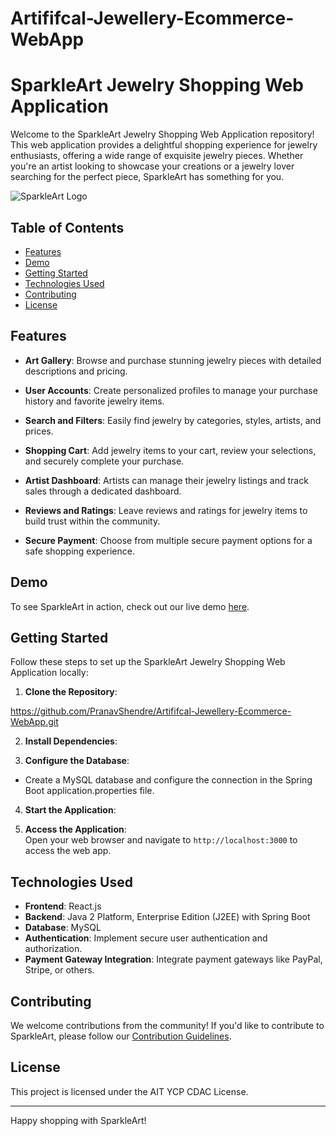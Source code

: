 # Artififcal-Jewellery-Ecommerce-WebApp

# SparkleArt Jewelry Shopping Web Application

Welcome to the SparkleArt Jewelry Shopping Web Application repository! This web application provides a delightful shopping experience for jewelry enthusiasts, offering a wide range of exquisite jewelry pieces. Whether you're an artist looking to showcase your creations or a jewelry lover searching for the perfect piece, SparkleArt has something for you.

![SparkleArt Logo]([https://logoipsum.com/artwork/296])

## Table of Contents
- [Features](#features)
- [Demo](#demo)
- [Getting Started](#getting-started)
- [Technologies Used](#technologies-used)
- [Contributing](#contributing)
- [License](#license)

## Features
- **Art Gallery**: Browse and purchase stunning jewelry pieces with detailed descriptions and pricing.

- **User Accounts**: Create personalized profiles to manage your purchase history and favorite jewelry items.

- **Search and Filters**: Easily find jewelry by categories, styles, artists, and prices.

- **Shopping Cart**: Add jewelry items to your cart, review your selections, and securely complete your purchase.

- **Artist Dashboard**: Artists can manage their jewelry listings and track sales through a dedicated dashboard.

- **Reviews and Ratings**: Leave reviews and ratings for jewelry items to build trust within the community.

- **Secure Payment**: Choose from multiple secure payment options for a safe shopping experience.

## Demo
To see SparkleArt in action, check out our live demo [here](link-to-live-demo).

## Getting Started
Follow these steps to set up the SparkleArt Jewelry Shopping Web Application locally:

1. **Clone the Repository**:  

https://github.com/PranavShendre/Artififcal-Jewellery-Ecommerce-WebApp.git

2. **Install Dependencies**:  



3. **Configure the Database**:  
- Create a MySQL database and configure the connection in the Spring Boot application.properties file.

4. **Start the Application**: 



5. **Access the Application**:  
Open your web browser and navigate to `http://localhost:3000` to access the web app.

## Technologies Used
- **Frontend**: React.js
- **Backend**: Java 2 Platform, Enterprise Edition (J2EE) with Spring Boot
- **Database**: MySQL
- **Authentication**: Implement secure user authentication and authorization.
- **Payment Gateway Integration**: Integrate payment gateways like PayPal, Stripe, or others.

## Contributing
We welcome contributions from the community! If you'd like to contribute to SparkleArt, please follow our [Contribution Guidelines](CONTRIBUTING.md).

## License
This project is licensed under the AIT YCP CDAC License.

---
Happy shopping with SparkleArt!

